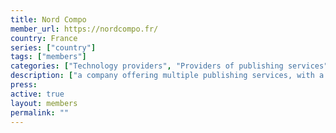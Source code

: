 ```yaml
---
title: Nord Compo
member_url: https://nordcompo.fr/
country: France
series: ["country"] 
tags: ["members"]
categories: ["Technology providers", "Providers of publishing services"]
description: ["a company offering multiple publishing services, with a large EPUB expertise. Nord Compo can develop custom Readium-based mobile reading applications, with LCP support."]
press:
active: true
layout: members 
permalink: ""
---
```

